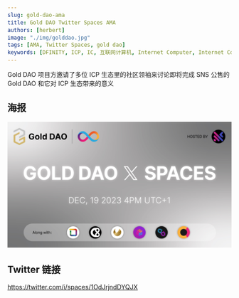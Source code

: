 ```yaml
---
slug: gold-dao-ama
title: Gold DAO Twitter Spaces AMA
authors: [herbert]
image: "./img/golddao.jpg"
tags: [AMA, Twitter Spaces, gold dao]
keywords: [DFINITY, ICP, IC, 互联网计算机, Internet Computer, Internet Computer Protocol, Web3, Crypto, Blockchain, 区块链, 加密货币, DApp, 去中心化, 去中心化应用, developer, gold, DAO, Gold DAO, RWA]
---
```


Gold DAO 项目方邀请了多位 ICP 生态里的社区领袖来讨论即将完成 SNS 公售的 Gold DAO 和它对 ICP 生态带来的意义

<!--truncate-->

## 海报

![Gold DAO](./img/golddao.jpg)

## Twitter 链接

https://twitter.com/i/spaces/1OdJrjndDYQJX